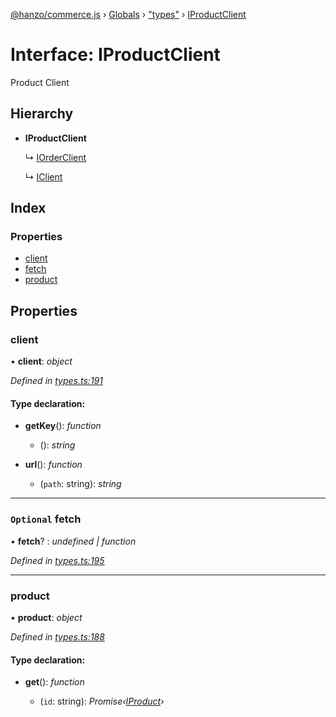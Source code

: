 [@hanzo/commerce.js](../README.md) › [Globals](../globals.md) › ["types"](../modules/_types_.md) › [IProductClient](_types_.iproductclient.md)

# Interface: IProductClient

Product Client

## Hierarchy

* **IProductClient**

  ↳ [IOrderClient](_types_.iorderclient.md)

  ↳ [IClient](_types_.iclient.md)

## Index

### Properties

* [client](_types_.iproductclient.md#client)
* [fetch](_types_.iproductclient.md#optional-fetch)
* [product](_types_.iproductclient.md#product)

## Properties

###  client

• **client**: *object*

*Defined in [types.ts:191](https://github.com/hanzoai/commerce.js/blob/80c8ee8/src/types.ts#L191)*

#### Type declaration:

* **getKey**(): *function*

  * (): *string*

* **url**(): *function*

  * (`path`: string): *string*

___

### `Optional` fetch

• **fetch**? : *undefined | function*

*Defined in [types.ts:195](https://github.com/hanzoai/commerce.js/blob/80c8ee8/src/types.ts#L195)*

___

###  product

• **product**: *object*

*Defined in [types.ts:188](https://github.com/hanzoai/commerce.js/blob/80c8ee8/src/types.ts#L188)*

#### Type declaration:

* **get**(): *function*

  * (`id`: string): *Promise‹[IProduct](_types_.iproduct.md)›*
